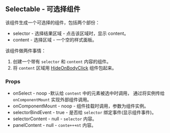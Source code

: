 ## Selectable - 可选择组件
该组件生成一个可选择的组件，包括两个部份：
+ selector - 选择结果区域 - 点击该区域时，显示 content。
+ content - 选择区域 - 一个空的样式面板。

该组件做两件事情：
1. 创建一个带有 `selector` 和 `content` 内容的组件。
2. 将 `content` 区域用 [HideOnBodyClick](../../HideOnBodyClick/docs/docs.html "右键新窗口中打开")
   组件包起来。

### Props
+ onSelect - noop -默认给 `content` 中的元素被选中时调用，
  通过将实例传给 `onComponentMount` 实现外部组件调用。
+ onComponentMount - noop - 组件挂载时调用，参数为组件实例。
+ selectorBindEvent - true - 是否给 `selector` 绑定事件(显示组件事件)。
+ selectorContent - null - `selector` 内容。
+ panelContent - null - `conte+++nt` 内容。